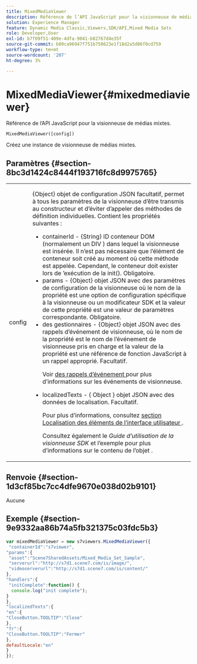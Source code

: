 ```yaml
---
title: MixedMediaViewer
description: Référence de l’API JavaScript pour la visionneuse de médias mixtes.
solution: Experience Manager
feature: Dynamic Media Classic,Viewers,SDK/API,Mixed Media Sets
role: Developer,User
exl-id: b7f09f51-409e-4dfa-9041-b82767d4e35f
source-git-commit: b89ca96947f751b750623e1f18d2a5d86f0cd759
workflow-type: tm+mt
source-wordcount: '207'
ht-degree: 3%

---
```


# MixedMediaViewer{#mixedmediaviewer}

Référence de l’API JavaScript pour la visionneuse de médias mixtes.

`MixedMediaViewer([config])`

Créez une instance de visionneuse de médias mixtes.

## Paramètres {#section-8bc3d1424c8444f193716fc8d9975765}

<table id="table_896DFF34A68A403DB93A6D597461A573"> 
 <tbody> 
  <tr> 
   <td colname="col1"> <p> <span class="codeph"> <span class="varname"> config </span> </span> </p> </td> 
   <td colname="col2"> <p> <span class="codeph"> {Object} </span> objet de configuration JSON facultatif, permet à tous les paramètres de la visionneuse d’être transmis au constructeur et d’éviter d’appeler des méthodes de définition individuelles. Contient les propriétés suivantes : </p> <p> 
     <ul id="ul_266C711E8E75471E90C15F39A96A142F"> 
      <li id="li_71857BBD652243A094E936C2C8EA9702"> <span class="codeph"> containerId </span> - <span class="codeph"> {String} ID </span> conteneur DOM (normalement un <span class="codeph"> DIV </span>) dans lequel la visionneuse est insérée. Il n’est pas nécessaire que l’élément de conteneur soit créé au moment où cette méthode est appelée. Cependant, le conteneur doit exister lors de <span class="codeph">’exécution de la </span> init(). Obligatoire. </li> 
      <li id="li_3D28979F04274AC9B507B33D4275FC3A"> <span class="codeph"> params </span> - <span class="codeph"> {Object} </span> objet JSON avec des paramètres de configuration de la visionneuse où le nom de la propriété est une option de configuration spécifique à la visionneuse ou un modificateur SDK et la valeur de cette propriété est une valeur de paramètres correspondante. Obligatoire. </li> 
      <li id="li_A40AC2167575415FB3383D070E27B9AB"> <span class="codeph"> des gestionnaires </span> - <span class="codeph"> {Object} </span> objet JSON avec des rappels d’événement de visionneuse, où le nom de la propriété est le nom de l’événement de visionneuse pris en charge et la valeur de la propriété est une référence de fonction JavaScript à un rappel approprié. Facultatif. <p>Voir <a href="../../../c-html5-s7-aem-asset-viewers/c-html5-mixedmedia-viewer-about/c-html5-mixedmedia-event-callbacks.md#concept-273d2cddbb7144e284b618ffaf3deabc" format="dita" scope="local"> des rappels d’événement </a> pour plus d’informations sur les événements de visionneuse. </p> </li> 
      <li id="li_C592026403804A4FAE12863944A10EE4"> <p> <span class="codeph"> localizedTexts </span> - { <span class="codeph"> Object </span>} objet JSON avec des données de localisation. Facultatif. </p> <p>Pour plus d’informations, consultez <a href="../../../c-html5-s7-aem-asset-viewers/c-html5-mixedmedia-viewer-about/c-html5-mixedmedia-viewer-localization.md#concept-16262b8096474d6c9c018c3e99110dd1" format="dita" scope="local"> section Localisation des éléments de l’interface utilisateur </a> . </p> <p>Consultez également le <i>Guide d’utilisation de la visionneuse SDK</i> et l’exemple pour plus d’informations sur le contenu de l’objet . </p> </li> 
     </ul> </p> </td> 
  </tr> 
 </tbody> 
</table>

## Renvoie {#section-1d3cf85bc7cc4dfe9670e038d02b9101}

Aucune

## Exemple {#section-9e9332aa86b74a5fb321375c03fdc5b3}

```javascript {.line-numbers}
var mixedMediaViewer = new s7viewers.MixedMediaViewer({ 
 "containerId":"s7viewer", 
"params":{ 
 "asset":"Scene7SharedAssets/Mixed_Media_Set_Sample", 
 "serverurl":"http://s7d1.scene7.com/is/image/", 
 "videoserverurl":"http://s7d1.scene7.com/is/content/" 
}, 
"handlers":{ 
 "initComplete":function() { 
  console.log("init complete"); 
} 
}, 
"localizedTexts":{ 
"en":{ 
"CloseButton.TOOLTIP":"Close" 
}, 
"fr":{ 
"CloseButton.TOOLTIP":"Fermer" 
}, 
defaultLocale:"en" 
} 
});
```
